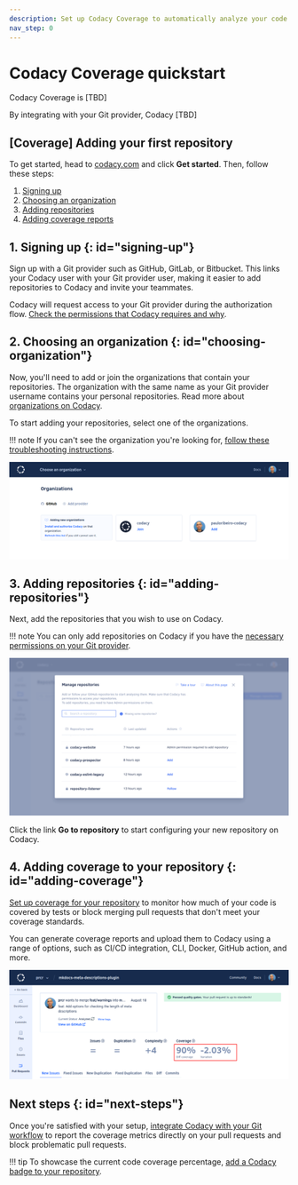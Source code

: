 ```yaml
---
description: Set up Codacy Coverage to automatically analyze your code coverage reports and calculate coverage metrics for every commit and pull request.
nav_step: 0
---
```


# Codacy Coverage quickstart

Codacy Coverage is [TBD]
<!--TODO Review
    an automated code quality and coverage platform that analyzes your source code and identifies issues as you go, helping your team ship robust software by scanning over 40 programming languages, such as JavaScript, Python, Java, C#, and PHP.
-->

By integrating with your Git provider, Codacy [TBD]
<!--TODO Review
    keeps track of your team’s work, analyzes relevant commits, highlights problems, suggests improvements, and protects your codebase from unwelcome changes. From organization and repository level to individual files, pull requests, and commits, Codacy monitors the following metrics across your projects:

    -   **Coverage**: the percentage of lines of code covered by automated tests
-->

## [Coverage] Adding your first repository

<!--TODO {--% include-markdown "../assets/includes/nav-multistep-quickstart.md" %--}-->

To get started, head to [<span class="skip-vale">codacy.com</span>](https://www.codacy.com/) and click **Get started**<!--TODO Review link-->. Then, follow these steps:

1.  [Signing up](#signing-up)
1.  [Choosing an organization](#choosing-organization)
1.  [Adding repositories](#adding-repositories)
1.  [Adding coverage reports](#adding-coverage)

## 1. Signing up {: id="signing-up"}

Sign up with a Git provider such as GitHub, GitLab, or Bitbucket. This links your Codacy user with your Git provider user, making it easier to add repositories to Codacy and invite your teammates.

Codacy will request access to your Git provider during the authorization flow. [Check the permissions that Codacy requires and why](../../getting-started/which-permissions-does-codacy-need-from-my-account.md).

## 2. Choosing an organization {: id="choosing-organization"}

Now, you'll need to add or join the organizations that contain your repositories. The organization with the same name as your Git provider username contains your personal repositories. Read more about [organizations on Codacy](../../organizations/what-are-organizations.md).

To start adding your repositories, select one of the organizations.

!!! note
    If you can't see the organization you're looking for, [follow these troubleshooting instructions](../../faq/troubleshooting/why-cant-i-see-my-organization.md).

![Choosing an organization](../../organizations/images/organization-add.png)  

## 3. Adding repositories {: id="adding-repositories"}

Next, add the repositories that you wish to use on Codacy.

!!! note
    You can only add repositories on Codacy if you have the [necessary permissions on your Git provider](../../organizations/roles-and-permissions-for-organizations.md).

![Adding repositories](../../organizations/images/repositories-add.png)

Click the link **Go to repository** to start configuring your new repository on Codacy.

## 4. Adding coverage to your repository {: id="adding-coverage"}

[Set up coverage for your repository](../../coverage-reporter/index.md) to monitor how much of your code is covered by tests or block merging pull requests that don't meet your coverage standards.

You can generate coverage reports and upload them to Codacy using a range of options, such as CI/CD integration, CLI, Docker, GitHub action, and more.

![Adding coverage to your repository](../../coverage-reporter/images/coverage-codacy-ui.png)

## Next steps {: id="next-steps"}

Once you're satisfied with your setup, [integrate Codacy with your Git workflow](integrating-codacy-with-your-git-workflow.md) to report the coverage metrics directly on your pull requests and block problematic pull requests.

!!! tip
    To showcase the current code coverage percentage, [add a Codacy badge to your repository](../../getting-started/adding-a-codacy-badge.md).

